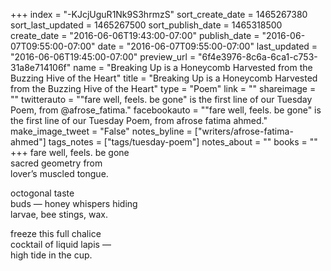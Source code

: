 +++
index = "-KJcjUguR1Nk9S3hrmzS"
sort_create_date = 1465267380
sort_last_updated = 1465267500
sort_publish_date = 1465318500
create_date = "2016-06-06T19:43:00-07:00"
publish_date = "2016-06-07T09:55:00-07:00"
date = "2016-06-07T09:55:00-07:00"
last_updated = "2016-06-06T19:45:00-07:00"
preview_url = "6f4e3976-8c6a-6ca1-c753-31a8e714106f"
name = "Breaking Up is a Honeycomb Harvested from the Buzzing Hive of the Heart"
title = "Breaking Up is a Honeycomb Harvested from the Buzzing Hive of the Heart"
type = "Poem"
link = ""
shareimage = ""
twitterauto = "\"fare well, feels. be gone\" is the first line of our Tuesday Poem, from @afrose_fatima."
facebookauto = "\"fare well, feels. be gone\" is the first line of our Tuesday Poem, from afrose fatima ahmed."
make_image_tweet = "False"
notes_byline = ["writers/afrose-fatima-ahmed"]
tags_notes = ["tags/tuesday-poem"]
notes_about = ""
books = ""
+++
fare well, feels. be gone<br>
sacred geometry from<br>
lover’s muscled tongue.<br>

octogonal taste<br>
buds &mdash; honey whispers hiding<br>
larvae, bee stings, wax. 

freeze this full chalice<br>
cocktail of liquid lapis &mdash;<br>
high tide in the cup.
